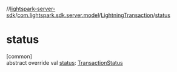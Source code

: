 //[lightspark-server-sdk](../../../index.md)/[com.lightspark.sdk.server.model](../index.md)/[LightningTransaction](index.md)/[status](status.md)

# status

[common]\
abstract override val [status](status.md): [TransactionStatus](../-transaction-status/index.md)
